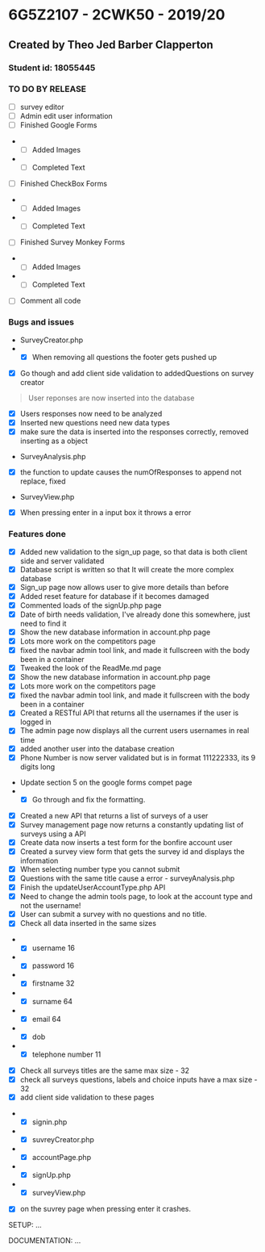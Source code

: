 # 6G5Z2107 - 2CWK50 - 2019/20
## Created by Theo Jed Barber Clapperton
### Student id: 18055445

### TO DO BY RELEASE
- [ ] survey editor
- [ ] Admin edit user information
- [ ] Finished Google Forms
- - [ ] Added Images
- - [ ] Completed Text
- [ ] Finished CheckBox Forms
- - [ ] Added Images
- - [ ] Completed Text
- [ ] Finished Survey Monkey Forms
- - [ ] Added Images
- - [ ] Completed Text
- [ ] Comment all code

### Bugs and issues
- SurveyCreator.php
- - [x] When removing all questions the footer gets pushed up
- [x] Go though and add client side validation to addedQuestions on survey creator
> User reponses are now inserted into the database
- [x] Users responses now need to be analyzed
- [x] Inserted new questions need new data types
- [x] make sure the data is inserted into the responses correctly, removed inserting as a object
- SurveyAnalysis.php
- [x] the function to update causes the numOfResponses to append not replace, fixed
- SurveyView.php
- [x] When pressing enter in a input box it throws a error

### Features done
- [x] Added new validation to the sign_up page, so that data is both client side and server validated
- [x] Database script is written so that It will create the more complex database 
- [x] Sign_up page now allows user to give more details than before
- [x] Added reset feature for database if it becomes damaged
- [x] Commented loads of the signUp.php page
- [x] Date of birth needs validation, I've already done this somewhere, just need to find it
- [x] Show the new database information in account.php page
- [x] Lots more work on the competitors page
- [x] fixed the navbar admin tool link, and made it fullscreen with the body been in a container
- [x] Tweaked the look of the ReadMe.md page
- [x] Show the new database information in account.php page
- [x] Lots more work on the competitors page
- [x] fixed the navbar admin tool link, and made it fullscreen with the body been in a container
- [x] Created a RESTful API that returns all the usernames if the user is logged in
- [x] The admin page now displays all the current users usernames in real time
- [x] added another user into the database creation
- [x] Phone Number is now server validated but is in format 111222333, its 9 digits long
- Update section 5 on the google forms compet page
- - [x] Go through and fix the formatting.
- [x] Created a new API that returns a list of surveys of a user
- [x] Survey management page now returns a constantly updating list of surveys using a API
- [x] Create data now inserts a test form for the bonfire account user
- [x] Created a survey view form that gets the survey id and displays the information
- [x] When selecting number type you cannot submit
- [x] Questions with the same title cause a error - surveyAnalysis.php
- [x] Finish the updateUserAccountType.php API
- [x] Need to change the admin tools page, to look at the account type and not the username!
- [x] User can submit a survey with no questions and no title.
- [x] Check all data inserted in the same sizes
- - [x] username 16
- - [x] password 16
- - [x] firstname 32
- - [x] surname 64
- - [x] email 64
- - [x] dob
- - [x] telephone number 11
- [x] Check all surveys titles are the same max size - 32
- [x] check all surveys questions, labels and choice inputs have a max size - 32
- [x] add client side validation to these pages
- - [x] signin.php
- - [x] suvreyCreator.php
- - [x] accountPage.php
- - [x] signUp.php
- - [x] surveyView.php
- [x] on the suvrey page when pressing enter it crashes.

SETUP:
...


DOCUMENTATION:
...
